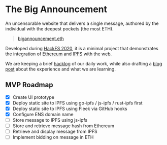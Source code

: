 # The Big Announcement

An uncensorable website that delivers a single message,
authored by the individual with the deepest pockets
(the most ETH).

> [bigannouncement.eth](https://bigannouncement.eth)

Developed during [HackFS 2020],
it is a minimal project that demonstrates
the integration of [Ethereum] and [IPFS] with the web.

[HackFS 2020]: https://hackfs.com/
[Ethereum]: https://ethereum.org/
[IPFS]: https://ipfs.io/

We are keeping a brief [hacklog] of our daily work,
while also drafting a [blog post] about the experience
and what we are learning.

[hacklog]: doc/hacklog.md
[blog post]: doc/blogpost.md


## MVP Roadmap

- [x] Create UI prototype
- [x] Deploy static site to IPFS using go-ipfs / js-ipfs / rust-ipfs first
- [x] Deploy static site to IPFS using Fleek via GitHub hooks
- [x] Configure ENS domain name
- [ ] Store message to IPFS using js-ipfs
- [ ] Store and retrieve message hash from Ethereum
- [ ] Retrieve and display message from IPFS
- [ ] Implement bidding on message in ETH
